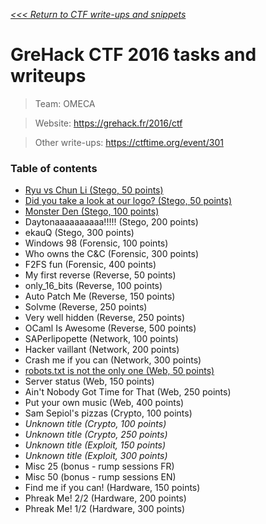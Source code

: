 _[<<< Return to CTF write-ups and snippets](https://github.com/nbrisset/CTF)_

# GreHack CTF 2016 tasks and writeups

> Team: OMECA

> Website: https://grehack.fr/2016/ctf

> Other write-ups: https://ctftime.org/event/301

### Table of contents

* [Ryu vs Chun Li (Stego, 50 points)](ryu-vs-chun-li-50)
* [Did you take a look at our logo? (Stego, 50 points)](logo-50)
* [Monster Den (Stego, 100 points)](monster-den-100)
* Daytonaaaaaaaaaa!!!!! (Stego, 200 points)
* ekauQ (Stego, 300 points)
* Windows 98 (Forensic, 100 points)
* Who owns the C&C (Forensic, 300 points)
* F2FS fun (Forensic, 400 points)
* My first reverse (Reverse, 50 points)
* only_16_bits (Reverse, 100 points)
* Auto Patch Me (Reverse, 150 points)
* Solvme (Reverse, 250 points)
* Very well hidden (Reverse, 250 points)
* OCaml Is Awesome (Reverse, 500 points)
* SAPerlipopette (Network, 100 points)
* Hacker vaillant (Network, 200 points)
* Crash me if you can (Network, 300 points)
* [robots.txt is not the only one (Web, 50 points)](robots.txt-50)
* Server status (Web, 150 points)
* Ain't Nobody Got Time for That (Web, 250 points)
* Put your own music (Web, 400 points)
* Sam Sepiol's pizzas (Crypto, 100 points)
* *Unknown title (Crypto, 100 points)*
* *Unknown title (Crypto, 250 points)*
* *Unknown title (Exploit, 150 points)*
* *Unknown title (Exploit, 300 points)*
* Misc 25 (bonus - rump sessions FR)
* Misc 50 (bonus - rump sessions EN)
* Find me if you can! (Hardware, 150 points)
* Phreak Me! 2/2 (Hardware, 200 points)
* Phreak Me! 1/2 (Hardware, 300 points)
